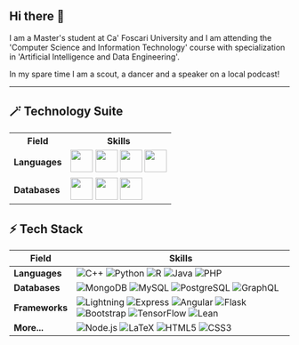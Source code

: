 ## Hi there 👋
I am a Master's student at Ca' Foscari University and I am attending the 'Computer Science and Information Technology' course with specialization in 'Artificial Intelligence and Data Engineering'. 

In my spare time I am a scout, a dancer and a speaker on a local podcast!

---

<h2>🪄 Technology Suite</h2>

<table>
  <tr>
    <th>Field</th>
    <th>Skills</th>
  </tr>
  <tr>
    <td><b>Languages</b></td>
    <td>
      <img src="https://cdn.jsdelivr.net/gh/devicons/devicon/icons/cplusplus/cplusplus-original.svg" width="40" height="40"/>
      <img src="https://cdn.jsdelivr.net/gh/devicons/devicon/icons/python/python-original.svg" width="40" height="40"/>
      <img src="https://cdn.jsdelivr.net/gh/devicons/devicon/icons/r/r-original.svg" width="40" height="40"/>
      <img src="https://cdn.jsdelivr.net/gh/devicons/devicon/icons/java/java-original.svg" width="40" height="40"/>
    </td>
  </tr>
  <tr>
    <td><b>Databases</b></td>
    <td>
      <img src="https://cdn.jsdelivr.net/gh/devicons/devicon/icons/mongodb/mongodb-original.svg" width="40" height="40"/>
      <img src="https://cdn.jsdelivr.net/gh/devicons/devicon/icons/mysql/mysql-original.svg" width="40" height="40"/>
      <img src="https://cdn.jsdelivr.net/gh/devicons/devicon/icons/postgresql/postgresql-original.svg" width="40" height="40"/>
    </td>
  </tr>
  <tr>
</table>

## ⚡ Tech Stack 

| **Field**      | **Skills**                                                                                                                                                                                                                                                                                                            |
|-----------------|-----------------------------------------------------------------------------------------------------------------------------------------------------------------------------------------------------------------------------------------------------------------------------------------------------------------------|
| **Languages**  | ![C++]([https://img.shields.io/badge/-C++-00599C?logo=c%2B%2B&style=for-the-badge](https://cdn.jsdelivr.net/gh/devicons/devicon/icons/cplusplus/cplusplus-original.svg)) ![Python]([https://img.shields.io/badge/-Python-3776AB?logo=python&logoColor=white&style=for-the-badge](https://cdn.jsdelivr.net/gh/devicons/devicon/icons/python/python-original.svg)) ![R](https://img.shields.io/badge/-R-276DC3?logo=r&logoColor=white&style=for-the-badge) ![Java](https://img.shields.io/badge/-Java-007396?logo=java&logoColor=white&style=for-the-badge) ![PHP](https://img.shields.io/badge/-PHP-777BB4?logo=php&logoColor=white&style=for-the-badge) |
| **Databases**  | ![MongoDB](https://img.shields.io/badge/-MongoDB-47A248?logo=mongodb&logoColor=white&style=for-the-badge) ![MySQL](https://img.shields.io/badge/-MySQL-4479A1?logo=mysql&logoColor=white&style=for-the-badge) ![PostgreSQL](https://img.shields.io/badge/-PostgreSQL-336791?logo=postgresql&logoColor=white&style=for-the-badge) ![GraphQL](https://img.shields.io/badge/-GraphQL-E10098?logo=graphql&logoColor=white&style=for-the-badge) |
| **Frameworks** | ![Lightning](https://img.shields.io/badge/-Lightning-FFD700?logo=lightning&logoColor=black&style=for-the-badge) ![Express](https://img.shields.io/badge/-Express-000000?logo=express&logoColor=white&style=for-the-badge) ![Angular](https://img.shields.io/badge/-Angular-DD0031?logo=angular&logoColor=white&style=for-the-badge) ![Flask](https://img.shields.io/badge/-Flask-000000?logo=flask&logoColor=white&style=for-the-badge) ![Bootstrap](https://img.shields.io/badge/-Bootstrap-563D7C?logo=bootstrap&logoColor=white&style=for-the-badge) ![TensorFlow](https://img.shields.io/badge/-TensorFlow-FF6F00?logo=tensorflow&logoColor=white&style=for-the-badge) ![Lean](https://img.shields.io/badge/-Lean-3498DB?logo=leanpub&logoColor=white&style=for-the-badge) |
| **More...**    | ![Node.js](https://img.shields.io/badge/-Node.js-339933?logo=node.js&logoColor=white&style=for-the-badge) ![LaTeX](https://img.shields.io/badge/-LaTeX-008080?logo=latex&logoColor=white&style=for-the-badge) ![HTML5](https://img.shields.io/badge/-HTML5-E34F26?logo=html5&logoColor=white&style=for-the-badge) ![CSS3](https://img.shields.io/badge/-CSS3-1572B6?logo=css3&logoColor=white&style=for-the-badge) |


